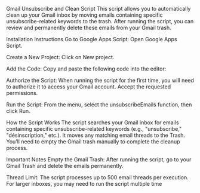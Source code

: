Gmail Unsubscribe and Clean Script
This script allows you to automatically clean up your Gmail inbox by moving emails containing specific unsubscribe-related keywords to the trash. After running the script, you can review and permanently delete these emails from your Gmail trash.

Installation Instructions
Go to Google Apps Script:
Open Google Apps Script.

Create a New Project:
Click on New project.

Add the Code:
Copy and paste the following code into the editor:


Authorize the Script:
When running the script for the first time, you will need to authorize it to access your Gmail account. Accept the requested permissions.

Run the Script:
From the menu, select the unsubscribeEmails function, then click Run.

How the Script Works
The script searches your Gmail inbox for emails containing specific unsubscribe-related keywords (e.g., "unsubscribe," "désinscription," etc.). It moves any matching email threads to the Trash. You’ll need to empty the Gmail trash manually to complete the cleanup process.

Important Notes
Empty the Gmail Trash:
After running the script, go to your Gmail Trash and delete the emails permanently.

Thread Limit:
The script processes up to 500 email threads per execution. For larger inboxes, you may need to run the script multiple time
